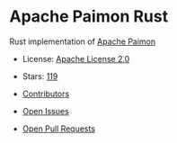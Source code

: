 # Apache Paimon Rust

Rust implementation of [Apache Paimon](https://paimon.apache.org/)


- License: [Apache License 2.0](https://spdx.org/licenses/Apache-2.0.html)
- Stars: [119](https://github.com/apache/paimon-rust/stargazers)


- [Contributors](https://github.com/apache/paimon-rust/graphs/contributors)
- [Open Issues](https://github.com/apache/paimon-rust/issues?q=sort%3Aupdated-desc+is%3Aissue+is%3Aopen)
- [Open Pull Requests](https://github.com/apache/paimon-rust/pulls?q=sort%3Aupdated-desc+is%3Apr+is%3Aopen)
